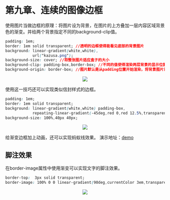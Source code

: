 # 第九章、连续的图像边框
使用图片当做边框的原理：将图片设为背景，在图片的上方叠加一层内容区域背景色的渐变。并给两个背景指定不同的background-clip值。
```css
padding: 1em;
border: 1em solid transparent; //透明的边框使得能看见底部的背景图片
background: linear-gradient(white,white),
            url("kazusa.png");
background-size: cover; //将整张图片适应盒子的大小
background-clip: padding-box,border-box; //不同的值使得渲染两层背景的显示位置不同。
background-origin: border-box; //图片默认是从padding位置开始渲染，将背景图片设为从border区域开始渲染。这样border的透明区域就不会出线图片拼接的怪异样式。
```
<div align=center><img src="/note/images/css-secret/9/1.png"></div>  

使用这一技巧还可以实现类似信封样式的边框。
```css
padding: 1em;
border: 1em solid transparent;
background: linear-gradient(white,white) padding-box,
            repeating-linear-gradient(-45deg,red 0,red 12.5%,transparent 0,transparent 25%,#58a 25%,#58a 37.5%,transparent 0,transparent 50%);
background-size: 100%,40px 40px;
```
<div align=center><img src="/note/images/css-secret/9/2.png"></div>  

给渐变边框加上动画，还可以实现蚂蚁线效果。
演示地址：[demo](https://codesandbox.io/s/weathered-framework-5s32u)
## 脚注效果
在border-image属性中使用渐变可以实现文字的脚注效果。
```css
border-top:  3px solid transparent;
border-image: 100% 0 0 linear-gradient(90deg,currentColor 3em,transparent 0);
```
<div align=center><img src="/note/images/css-secret/9/3.png"></div>  

